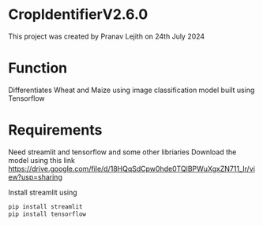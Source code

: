 # CropIdentifierV2.6.0

This project was created by Pranav Lejith on 24th July 2024

# Function

Differentiates Wheat and Maize using image classification model built using Tensorflow

# Requirements

Need streamlit and tensorflow and some other libriaries
Download the model using this link
https://drive.google.com/file/d/18HQqSdCpw0hde0TQlBPWuXgxZN711_Ir/view?usp=sharing

Install streamlit using
```ruby
pip install streamlit
pip install tensorflow
```
